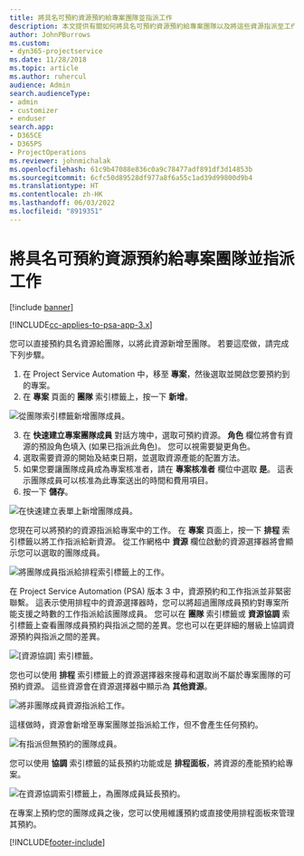 ```yaml
---
title: 將具名可預約資源預約給專案團隊並指派工作
description: 本文提供有關如何將具名可預約資源預約給專案團隊以及將這些資源指派至工作的資訊。
author: JohnPBurrows
ms.custom:
- dyn365-projectservice
ms.date: 11/28/2018
ms.topic: article
ms.author: ruhercul
audience: Admin
search.audienceType:
- admin
- customizer
- enduser
search.app:
- D365CE
- D365PS
- ProjectOperations
ms.reviewer: johnmichalak
ms.openlocfilehash: 61c9b47088e836c0a9c78477adf891df3d14853b
ms.sourcegitcommit: 6cfc50d89528df977a8f6a55c1ad39d99800d9b4
ms.translationtype: HT
ms.contentlocale: zh-HK
ms.lasthandoff: 06/03/2022
ms.locfileid: "8919351"
---
```

# <a name="book-named-bookable-resources-to-a-project-team-and-assign-tasks"></a>將具名可預約資源預約給專案團隊並指派工作 

[!include [banner](../includes/psa-now-project-operations.md)]

[!INCLUDE[cc-applies-to-psa-app-3.x](../includes/cc-applies-to-psa-app-3x.md)]

您可以直接預約具名資源給團隊，以將此資源新增至團隊。 若要這麼做，請完成下列步驟。

1. 在 Project Service Automation 中，移至 **專案**，然後選取並開啟您要預約到的專案。
2. 在 **專案** 頁面的 **團隊** 索引標籤上，按一下 **新增**。 

![從團隊索引標籤新增團隊成員。](media/RM-how-to-1.png)

3. 在 **快速建立專案團隊成員** 對話方塊中，選取可預約資源。 **角色** 欄位將會有資源的預設角色填入 (如果已指派此角色)。 您可以視需要變更角色。 
4. 選取需要資源的開始及結束日期，並選取資源產能的配置方法。 
5. 如果您要讓團隊成員成為專案核准者，請在 **專案核准者** 欄位中選取 **是**。 這表示團隊成員可以核准為此專案送出的時間和費用項目。 
6. 按一下 **儲存**。

![在快速建立表單上新增團隊成員。](media/RM-how-to-2.png)


您現在可以將預約的資源指派給專案中的工作。 在 **專案** 頁面上，按一下 **排程** 索引標籤以將工作指派給新資源。 從工作網格中 **資源** 欄位啟動的資源選擇器將會顯示您可以選取的團隊成員。

![將團隊成員指派給排程索引標籤上的工作。](media/RM-how-to-3.png)

在 Project Service Automation (PSA) 版本 3 中，資源預約和工作指派並非緊密聯繫。 這表示使用排程中的資源選擇器時，您可以將超過團隊成員預約對專案所能支援之時數的工作指派給該團隊成員。
您可以在 **團隊** 索引標籤或 **資源協調** 索引標籤上查看團隊成員預約與指派之間的差異。您也可以在更詳細的層級上協調資源預約與指派之間的差異。

![[資源協調] 索引標籤。](media/RM-how-to-4.png)

您也可以使用 **排程** 索引標籤上的資源選擇器來搜尋和選取尚不屬於專案團隊的可預約資源。 這些資源會在資源選擇器中顯示為 **其他資源**。

![將非團隊成員資源指派給工作。](media/RM-how-to-5.png)

這樣做時，資源會新增至專案團隊並指派給工作，但不會產生任何預約。

![有指派但無預約的團隊成員。](media/RM-how-to-6.png)

您可以使用 **協調** 索引標籤的延長預約功能或是 **排程面板**，將資源的產能預約給專案。

![在資源協調索引標籤上，為團隊成員延長預約。](media/RM-how-to-7.png)

在專案上預約您的團隊成員之後，您可以使用維護預約或直接使用排程面板來管理其預約。


[!INCLUDE[footer-include](../includes/footer-banner.md)]
